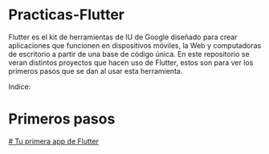 # Practicas-Flutter
Flutter es el kit de herramientas de IU de Google diseñado para crear aplicaciones que funcionen en dispositivos móviles, la Web y computadoras de escritorio a partir de una base de código única. 
En este repositorio se veran distintos proyectos que hacen uso de Flutter, estos son para ver los primeros pasos que se dan al usar esta herramienta.

Indice:
# Primeros pasos
<a href="https://github.com/ErickSG9/Practicas-Flutter/blob/main/Tu%20primera%20app%20de%20Flutter/Reporte.md"># Tu primera app de Flutter

